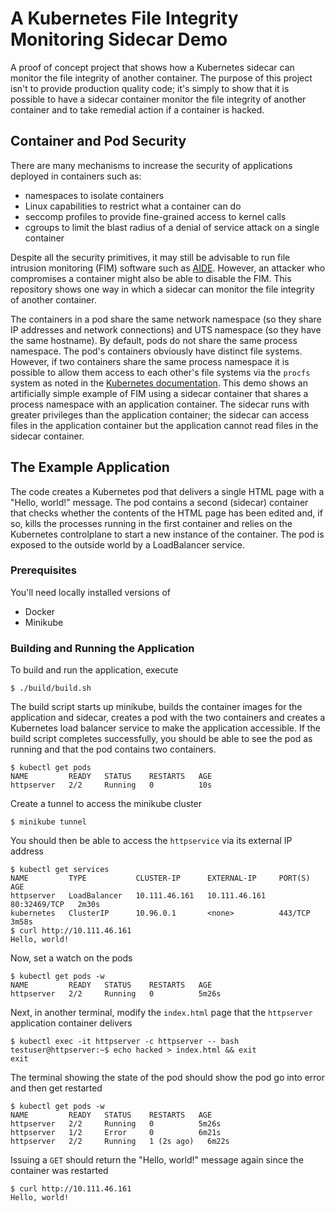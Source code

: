 # A Kubernetes File Integrity Monitoring Sidecar Demo
A proof of concept project that shows how a Kubernetes sidecar can monitor the file integrity of another container. The purpose of this project isn't to
provide production quality code; it's simply to show that it is possible to have a sidecar container monitor the file integrity of another container and to
take remedial action if a container is hacked.

## Container and Pod Security
There are many mechanisms to increase the security of applications deployed in containers such as:
 * namespaces to isolate containers
 * Linux capabilities to restrict what a container can do
 * seccomp profiles to provide fine-grained access to kernel calls
 * cgroups to limit the blast radius of a denial of service attack on a single container

Despite all the security primitives, it may still be advisable to run file intrusion monitoring (FIM) software such as
[AIDE]( https://aide.github.io/). However, an attacker who compromises a container might also be able to disable the FIM. This repository shows one way in which a
sidecar can monitor the file integrity of another container.

The containers in a pod share the same network namespace (so they share IP addresses and network connections) and UTS namespace (so they have the same hostname).
By default, pods do not share the same process namespace. The pod's containers obviously have distinct file systems. However, if two containers share the same process
namespace it is possible to allow them access to each other's file systems via the `procfs` system as noted in the 
[Kubernetes documentation](https://kubernetes.io/docs/tasks/configure-pod-container/share-process-namespace/). This demo shows an artificially simple example of FIM
using a sidecar container that shares a process namespace with an application container. The sidecar runs with greater privileges than the application container;
the sidecar can access files in the application container but the application cannot read files in the sidecar container. 

## The Example Application
The code creates a Kubernetes pod that delivers a single HTML page with a "Hello, world!" message. The pod contains a second (sidecar) container that 
checks whether the contents of the HTML page has been edited and, if so, kills the processes running in the first container and relies on the Kubernetes
controlplane to start a new instance of the container. The pod is exposed to the outside world by a LoadBalancer service.

### Prerequisites
You'll need locally installed versions of
 * Docker
 * Minikube

### Building and Running the Application
To build and run the application, execute

```
$ ./build/build.sh
```

The build script starts up minikube, builds the container images for the application and sidecar, creates a pod with the two containers and creates a Kubernetes
load balancer service to make the application accessible. If the build script completes successfully, you should be able to see the pod as running and that
the pod contains two containers.

```
$ kubectl get pods
NAME         READY   STATUS    RESTARTS   AGE
httpserver   2/2     Running   0          10s
```

Create a tunnel to access the minikube cluster

```
$ minikube tunnel
```

You should then be able to access the `httpservice` via its external IP address

```
$ kubectl get services
NAME         TYPE           CLUSTER-IP      EXTERNAL-IP     PORT(S)        AGE
httpserver   LoadBalancer   10.111.46.161   10.111.46.161   80:32469/TCP   2m30s
kubernetes   ClusterIP      10.96.0.1       <none>          443/TCP        3m58s
$ curl http://10.111.46.161
Hello, world!
```

Now, set a watch on the pods

```
$ kubectl get pods -w
NAME         READY   STATUS    RESTARTS   AGE
httpserver   2/2     Running   0          5m26s
```

Next, in another terminal, modify the `index.html` page that the `httpserver` application container delivers

```
$ kubectl exec -it httpserver -c httpserver -- bash
testuser@httpserver:~$ echo hacked > index.html && exit
exit
```

The terminal showing the state of the pod should show the pod go into error and then get restarted

```
$ kubectl get pods -w
NAME         READY   STATUS    RESTARTS   AGE
httpserver   2/2     Running   0          5m26s
httpserver   1/2     Error     0          6m21s
httpserver   2/2     Running   1 (2s ago)   6m22s
```

Issuing a `GET` should return the "Hello, world!" message again since the container was restarted

```
$ curl http://10.111.46.161
Hello, world!
```
